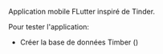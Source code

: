 Application mobile FLutter inspiré de Tinder.

Pour tester l'application:

- Créer la base de données Timber ()
